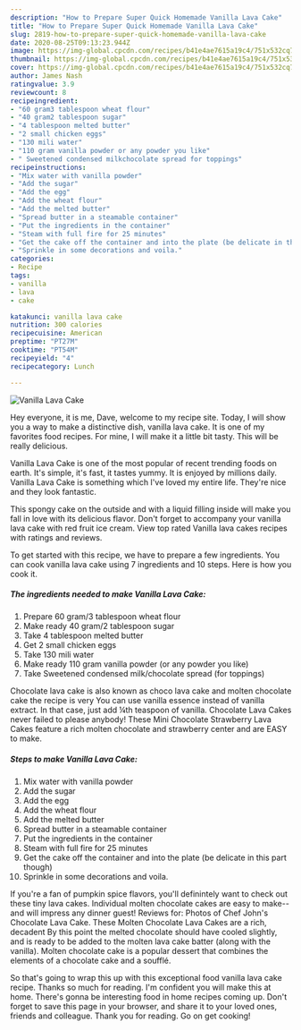 ```yaml
---
description: "How to Prepare Super Quick Homemade Vanilla Lava Cake"
title: "How to Prepare Super Quick Homemade Vanilla Lava Cake"
slug: 2819-how-to-prepare-super-quick-homemade-vanilla-lava-cake
date: 2020-08-25T09:13:23.944Z
image: https://img-global.cpcdn.com/recipes/b41e4ae7615a19c4/751x532cq70/vanilla-lava-cake-recipe-main-photo.jpg
thumbnail: https://img-global.cpcdn.com/recipes/b41e4ae7615a19c4/751x532cq70/vanilla-lava-cake-recipe-main-photo.jpg
cover: https://img-global.cpcdn.com/recipes/b41e4ae7615a19c4/751x532cq70/vanilla-lava-cake-recipe-main-photo.jpg
author: James Nash
ratingvalue: 3.9
reviewcount: 8
recipeingredient:
- "60 gram3 tablespoon wheat flour"
- "40 gram2 tablespoon sugar"
- "4 tablespoon melted butter"
- "2 small chicken eggs"
- "130 mili water"
- "110 gram vanilla powder or any powder you like"
- " Sweetened condensed milkchocolate spread for toppings"
recipeinstructions:
- "Mix water with vanilla powder"
- "Add the sugar"
- "Add the egg"
- "Add the wheat flour"
- "Add the melted butter"
- "Spread butter in a steamable container"
- "Put the ingredients in the container"
- "Steam with full fire for 25 minutes"
- "Get the cake off the container and into the plate (be delicate in this part though)"
- "Sprinkle in some decorations and voila."
categories:
- Recipe
tags:
- vanilla
- lava
- cake

katakunci: vanilla lava cake 
nutrition: 300 calories
recipecuisine: American
preptime: "PT27M"
cooktime: "PT54M"
recipeyield: "4"
recipecategory: Lunch

---
```



![Vanilla Lava Cake](https://img-global.cpcdn.com/recipes/b41e4ae7615a19c4/751x532cq70/vanilla-lava-cake-recipe-main-photo.jpg)

Hey everyone, it is me, Dave, welcome to my recipe site. Today, I will show you a way to make a distinctive dish, vanilla lava cake. It is one of my favorites food recipes. For mine, I will make it a little bit tasty. This will be really delicious.

Vanilla Lava Cake is one of the most popular of recent trending foods on earth. It's simple, it's fast, it tastes yummy. It is enjoyed by millions daily. Vanilla Lava Cake is something which I've loved my entire life. They're nice and they look fantastic.

This spongy cake on the outside and with a liquid filling inside will make you fall in love with its delicious flavor. Don&#39;t forget to accompany your vanilla lava cake with red fruit ice cream. View top rated Vanilla lava cakes recipes with ratings and reviews.


To get started with this recipe, we have to prepare a few ingredients. You can cook vanilla lava cake using 7 ingredients and 10 steps. Here is how you cook it.

<!--inarticleads1-->

##### The ingredients needed to make Vanilla Lava Cake:

1. Prepare 60 gram/3 tablespoon wheat flour
1. Make ready 40 gram/2 tablespoon sugar
1. Take 4 tablespoon melted butter
1. Get 2 small chicken eggs
1. Take 130 mili water
1. Make ready 110 gram vanilla powder (or any powder you like)
1. Take  Sweetened condensed milk/chocolate spread (for toppings)


Chocolate lava cake is also known as choco lava cake and molten chocolate cake the recipe is very You can use vanilla essence instead of vanilla extract. In that case, just add ¼th teaspoon of vanilla. Chocolate Lava Cakes never failed to please anybody! These Mini Chocolate Strawberry Lava Cakes feature a rich molten chocolate and strawberry center and are EASY to make. 

<!--inarticleads2-->

##### Steps to make Vanilla Lava Cake:

1. Mix water with vanilla powder
1. Add the sugar
1. Add the egg
1. Add the wheat flour
1. Add the melted butter
1. Spread butter in a steamable container
1. Put the ingredients in the container
1. Steam with full fire for 25 minutes
1. Get the cake off the container and into the plate (be delicate in this part though)
1. Sprinkle in some decorations and voila.


If you&#39;re a fan of pumpkin spice flavors, you&#39;ll definintely want to check out these tiny lava cakes. Individual molten chocolate cakes are easy to make--and will impress any dinner guest! Reviews for: Photos of Chef John&#39;s Chocolate Lava Cake. These Molten Chocolate Lava Cakes are a rich, decadent By this point the melted chocolate should have cooled slightly, and is ready to be added to the molten lava cake batter (along with the vanilla). Molten chocolate cake is a popular dessert that combines the elements of a chocolate cake and a soufflé. 

So that's going to wrap this up with this exceptional food vanilla lava cake recipe. Thanks so much for reading. I'm confident you will make this at home. There's gonna be interesting food in home recipes coming up. Don't forget to save this page in your browser, and share it to your loved ones, friends and colleague. Thank you for reading. Go on get cooking!
